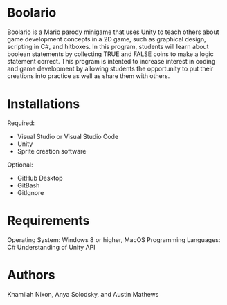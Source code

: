 # Boolario
Boolario is a Mario parody minigame that uses Unity to teach others about game development concepts in a 2D game, such as graphical design, scripting in C#, and hitboxes.  In this program, students will learn about boolean statements by collecting TRUE and FALSE coins to make a logic statement correct.  This program is intented to increase interest in coding and game development by allowing students the opportunity to put their creations into practice as well as share them with others.  

# Installations
Required:
- Visual Studio or Visual Studio Code
- Unity
- Sprite creation software

Optional:
- GitHub Desktop
- GitBash
- GitIgnore

# Requirements
Operating System: Windows 8 or higher, MacOS
Programming Languages: C#
Understanding of Unity API

# Authors
Khamilah Nixon, Anya Solodsky, and Austin Mathews
